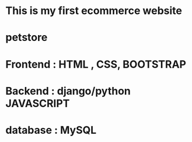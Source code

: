 # This is my first ecommerce website 


# petstore 

# Frontend : HTML , CSS, BOOTSTRAP

# Backend : django/python JAVASCRIPT

# database : MySQL